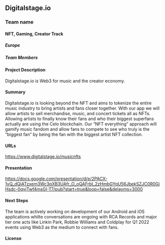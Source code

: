## Digitalstage.io
<!-- TODO: add -->
### Team name
#### NFT, Gaming, Creator Track

##### Europe

<!-- TODO: add -->
##### Team Members

#### Project Description
Digitalstage.io is Web3 for music and the creator economy. 

#### Summary
Digitalstage.io is looking beyond the NFT and aims to tokenize the entire music industry to bring artists and fans closer together.  With our app we will allow artists to sell merchandise, music, and concert tickets all as NFTs.  Allowing artists to finally know their fans and who their biggest superfans actually are using the Celo blockchain.  Our “NFT everything” approach will gamify music fandom and allow fans to compete to see who truly is the “biggest fan” by being the fan with the biggest artist NFT collection.

#### URLs
https://www.digitalstage.io/musicnfts

#### Presentation
https://docs.google.com/presentation/d/e/2PACX-1vQ_dQjATzxem3Wc3qXB3UAfr_O_oQAFrbI_2zHmbGYqU56JbekSZJC0R0GiHsdc-0qvjTwf4msGI-T7/pub?start=true&loop=false&delayms=3000

#### Next Steps
The team is actively working on development of our Android and iOS applications whilte conversations are ongoing with RCA Records and major tier one acts like Linkin Park, Robbie Williams and Coldplay for Q1 2022 events using Web3 as the medium to connect with fans.

<!-- TODO: add -->
#### License

